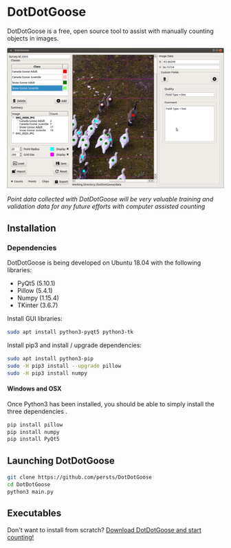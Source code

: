 # DotDotGoose
DotDotGoose is a free, open source tool to assist with manually counting objects in images.

![Screen Shot](doc/source/example.png)

*Point data collected with DotDotGoose will be very valuable training and validation data for any future efforts with computer assisted counting*



## Installation

### Dependencies
DotDotGoose is being developed on Ubuntu 18.04 with the following libraries:

* PyQt5 (5.10.1)
* Pillow (5.4.1)
* Numpy (1.15.4)
* TKinter (3.6.7)

Install GUI libraries:

``` bash
sudo apt install python3-pyqt5 python3-tk
```
Install pip3 and install / upgrade dependencies:
```bash
sudo apt install python3-pip
sudo -H pip3 install --upgrade pillow
sudo -H pip3 install numpy
```

#### Windows and OSX
Once Python3 has been installed, you should be able to simply install the three dependencies .

```bash
pip install pillow
pip install numpy
pip install PyQt5
```



## Launching DotDotGoose

```bash
git clone https://github.com/persts/DotDotGoose
cd DotDotGoose
python3 main.py
```

## Executables

Don't want to install from scratch? [Download DotDotGoose and start counting!](https://biodiversityinformatics.amnh.org/open_source/dotdotgoose/)